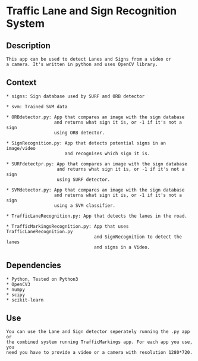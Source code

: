 # Traffic Lane and Sign Recognition System

## Description

	This app can be used to detect Lanes and Signs from a video or 
	a camera. It's written in python and uses OpenCV library.

## Context

	* signs: Sign database used by SURF and ORB detector
	
	* svm: Trained SVM data
	
	* ORBdetector.py: App that compares an image with the sign database
					  and returns what sign it is, or -1 if it's not a sign
					  using ORB detector.
	
	* SignRecognition.py: App that detects potential signs in an image/video
						  and recognises which sign it is.

	* SURFdetectpr.py: App that compares an image with the sign database
					   and returns what sign it is, or -1 if it's not a sign
					   using SURF detector.

	* SVMdetector.py: App that compares an image with the sign database
					  and returns what sign it is, or -1 if it's not a sign
					  using a SVM classifier.

	* TrafficLaneRecognition.py: App that detects the lanes in the road.

	* TrafficMarkingsRecognition.py: App that uses TrafficLaneRecognition.py 
									 and SignRecognition to detect the lanes
									 and signs in a Video.

## Dependencies
	
	* Python, Tested on Python3
	* OpenCV3
	* numpy
	* scipy
	* scikit-learn

## Use 
	
	You can use the Lane and Sign detector seperately running the .py app or
	the combined system running TrafficMarkings app. For each app you use, you 
	need you have to provide a video or a camera with resolution 1280*720.